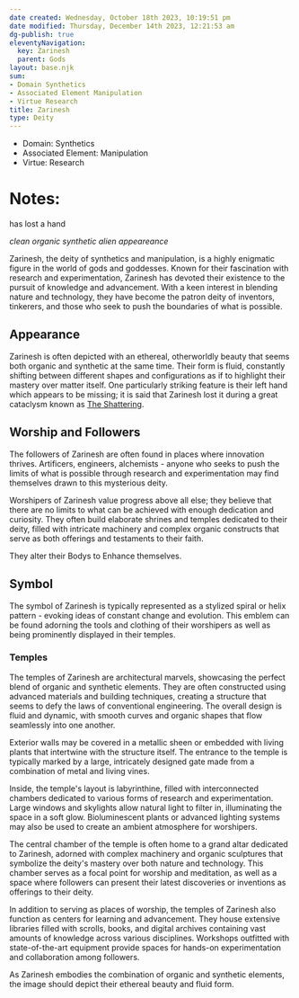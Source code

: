 ```yaml
---
date created: Wednesday, October 18th 2023, 10:19:51 pm
date modified: Thursday, December 14th 2023, 12:21:53 am
dg-publish: true
eleventyNavigation:
  key: Zarinesh
  parent: Gods
layout: base.njk
sum:
- Domain Synthetics
- Associated Element Manipulation
- Virtue Research
title: Zarinesh
type: Deity
---
```


- Domain: Synthetics
- Associated Element: Manipulation
- Virtue: Research 

# Notes:

has lost a hand

*clean organic synthetic alien appeareance*

Zarinesh, the deity of synthetics and manipulation, is a highly enigmatic figure in the world of gods and goddesses. Known for their fascination with research and experimentation, Zarinesh has devoted their existence to the pursuit of knowledge and advancement. With a keen interest in blending nature and technology, they have become the patron deity of inventors, tinkerers, and those who seek to push the boundaries of what is possible.

## Appearance

Zarinesh is often depicted with an ethereal, otherworldly beauty that seems both organic and synthetic at the same time. Their form is fluid, constantly shifting between different shapes and configurations as if to highlight their mastery over matter itself. One particularly striking feature is their left hand which appears to be missing; it is said that Zarinesh lost it during a great cataclysm known as [The Shattering](/garden/%F0%9F%8C%90Worldbuilding%5CNether%20Plane/The%20Shattering).

## Worship and Followers

The followers of Zarinesh are often found in places where innovation thrives. Artificers, engineers, alchemists - anyone who seeks to push the limits of what is possible through research and experimentation may find themselves drawn to this mysterious deity.

Worshipers of Zarinesh value progress above all else; they believe that there are no limits to what can be achieved with enough dedication and curiosity. They often build elaborate shrines and temples dedicated to their deity, filled with intricate machinery and complex organic constructs that serve as both offerings and testaments to their faith.

They alter their Bodys to Enhance themselves.  

## Symbol

The symbol of Zarinesh is typically represented as a stylized spiral or helix pattern - evoking ideas of constant change and evolution. This emblem can be found adorning the tools and clothing of their worshipers as well as being prominently displayed in their temples.

### Temples

The temples of Zarinesh are architectural marvels, showcasing the perfect blend of organic and synthetic elements. They are often constructed using advanced materials and building techniques, creating a structure that seems to defy the laws of conventional engineering. The overall design is fluid and dynamic, with smooth curves and organic shapes that flow seamlessly into one another.

Exterior walls may be covered in a metallic sheen or embedded with living plants that intertwine with the structure itself. The entrance to the temple is typically marked by a large, intricately designed gate made from a combination of metal and living vines.

Inside, the temple's layout is labyrinthine, filled with interconnected chambers dedicated to various forms of research and experimentation. Large windows and skylights allow natural light to filter in, illuminating the space in a soft glow. Bioluminescent plants or advanced lighting systems may also be used to create an ambient atmosphere for worshipers.

The central chamber of the temple is often home to a grand altar dedicated to Zarinesh, adorned with complex machinery and organic sculptures that symbolize the deity's mastery over both nature and technology. This chamber serves as a focal point for worship and meditation, as well as a space where followers can present their latest discoveries or inventions as offerings to their deity.

In addition to serving as places of worship, the temples of Zarinesh also function as centers for learning and advancement. They house extensive libraries filled with scrolls, books, and digital archives containing vast amounts of knowledge across various disciplines. Workshops outfitted with state-of-the-art equipment provide spaces for hands-on experimentation and collaboration among followers.

As Zarinesh embodies the combination of organic and synthetic elements, the image should depict their ethereal beauty and fluid form.